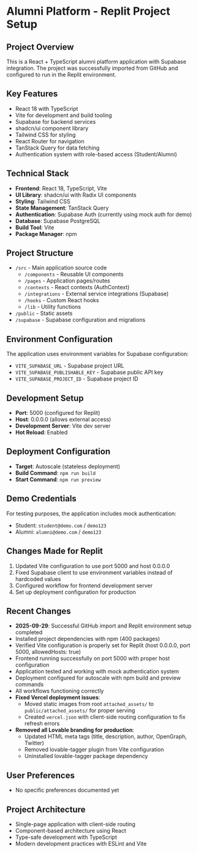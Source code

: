 # Alumni Platform - Replit Project Setup

## Project Overview
This is a React + TypeScript alumni platform application with Supabase integration. The project was successfully imported from GitHub and configured to run in the Replit environment.

## Key Features
- React 18 with TypeScript
- Vite for development and build tooling
- Supabase for backend services
- shadcn/ui component library
- Tailwind CSS for styling
- React Router for navigation
- TanStack Query for data fetching
- Authentication system with role-based access (Student/Alumni)

## Technical Stack
- **Frontend**: React 18, TypeScript, Vite
- **UI Library**: shadcn/ui with Radix UI components
- **Styling**: Tailwind CSS
- **State Management**: TanStack Query
- **Authentication**: Supabase Auth (currently using mock auth for demo)
- **Database**: Supabase PostgreSQL
- **Build Tool**: Vite
- **Package Manager**: npm

## Project Structure
- `/src` - Main application source code
  - `/components` - Reusable UI components
  - `/pages` - Application pages/routes
  - `/contexts` - React contexts (AuthContext)
  - `/integrations` - External service integrations (Supabase)
  - `/hooks` - Custom React hooks
  - `/lib` - Utility functions
- `/public` - Static assets
- `/supabase` - Supabase configuration and migrations

## Environment Configuration
The application uses environment variables for Supabase configuration:
- `VITE_SUPABASE_URL` - Supabase project URL
- `VITE_SUPABASE_PUBLISHABLE_KEY` - Supabase public API key
- `VITE_SUPABASE_PROJECT_ID` - Supabase project ID

## Development Setup
- **Port**: 5000 (configured for Replit)
- **Host**: 0.0.0.0 (allows external access)
- **Development Server**: Vite dev server
- **Hot Reload**: Enabled

## Deployment Configuration
- **Target**: Autoscale (stateless deployment)
- **Build Command**: `npm run build`
- **Start Command**: `npm run preview`

## Demo Credentials
For testing purposes, the application includes mock authentication:
- Student: `student@demo.com` / `demo123`
- Alumni: `alumni@demo.com` / `demo123`

## Changes Made for Replit
1. Updated Vite configuration to use port 5000 and host 0.0.0.0
2. Fixed Supabase client to use environment variables instead of hardcoded values
3. Configured workflow for frontend development server
4. Set up deployment configuration for production

## Recent Changes
- **2025-09-29**: Successful GitHub import and Replit environment setup completed
- Installed project dependencies with npm (400 packages)
- Verified Vite configuration is properly set for Replit (host 0.0.0.0, port 5000, allowedHosts: true)
- Frontend running successfully on port 5000 with proper host configuration
- Application tested and working with mock authentication system
- Deployment configured for autoscale with npm build and preview commands
- All workflows functioning correctly
- **Fixed Vercel deployment issues**:
  - Moved static images from root `attached_assets/` to `public/attached_assets/` for proper serving
  - Created `vercel.json` with client-side routing configuration to fix refresh errors
- **Removed all Lovable branding for production**:
  - Updated HTML meta tags (title, description, author, OpenGraph, Twitter)
  - Removed lovable-tagger plugin from Vite configuration
  - Uninstalled lovable-tagger package dependency

## User Preferences
- No specific preferences documented yet

## Project Architecture
- Single-page application with client-side routing
- Component-based architecture using React
- Type-safe development with TypeScript
- Modern development practices with ESLint and Vite